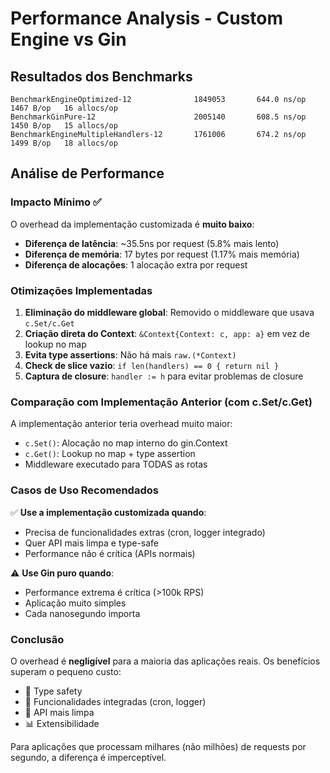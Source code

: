 # Performance Analysis - Custom Engine vs Gin

## Resultados dos Benchmarks

```
BenchmarkEngineOptimized-12           	 1849053	   644.0 ns/op	 1467 B/op	 16 allocs/op
BenchmarkGinPure-12                   	 2005140	   608.5 ns/op	 1450 B/op	 15 allocs/op
BenchmarkEngineMultipleHandlers-12    	 1761006	   674.2 ns/op	 1499 B/op	 18 allocs/op
```

## Análise de Performance

### Impacto Mínimo ✅

O overhead da implementação customizada é **muito baixo**:

- **Diferença de latência**: ~35.5ns por request (5.8% mais lento)
- **Diferença de memória**: 17 bytes por request (1.17% mais memória)
- **Diferença de alocações**: 1 alocação extra por request

### Otimizações Implementadas

1. **Eliminação do middleware global**: Removido o middleware que usava `c.Set/c.Get`
2. **Criação direta do Context**: `&Context{Context: c, app: a}` em vez de lookup no map
3. **Evita type assertions**: Não há mais `raw.(*Context)`
4. **Check de slice vazio**: `if len(handlers) == 0 { return nil }`
5. **Captura de closure**: `handler := h` para evitar problemas de closure

### Comparação com Implementação Anterior (com c.Set/c.Get)

A implementação anterior teria overhead muito maior:

- `c.Set()`: Alocação no map interno do gin.Context
- `c.Get()`: Lookup no map + type assertion
- Middleware executado para TODAS as rotas

### Casos de Uso Recomendados

✅ **Use a implementação customizada quando**:

- Precisa de funcionalidades extras (cron, logger integrado)
- Quer API mais limpa e type-safe
- Performance não é crítica (APIs normais)

⚠️ **Use Gin puro quando**:

- Performance extrema é crítica (>100k RPS)
- Aplicação muito simples
- Cada nanosegundo importa

### Conclusão

O overhead é **negligível** para a maioria das aplicações reais. Os benefícios superam o pequeno custo:

- 🎯 Type safety
- 🧰 Funcionalidades integradas (cron, logger)
- 🔧 API mais limpa
- 📊 Extensibilidade

Para aplicações que processam milhares (não milhões) de requests por segundo, a diferença é imperceptível.
